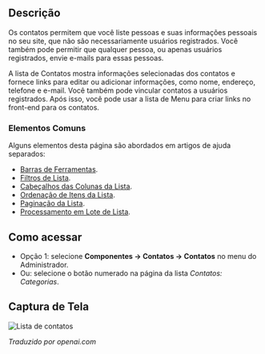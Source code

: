 <!-- Filename: Help4.x:Contacts / Display title: Contatos -->

## Descrição

Os contatos permitem que você liste pessoas e suas informações pessoais no seu site, que não são necessariamente usuários registrados. Você também pode permitir que qualquer pessoa, ou apenas usuários registrados, envie e-mails para essas pessoas.

A lista de Contatos mostra informações selecionadas dos contatos e fornece links para editar ou adicionar informações, como nome, endereço, telefone e e-mail. Você também pode vincular contatos a usuários registrados. Após isso, você pode usar a lista de Menu para criar links no front-end para os contatos.

### Elementos Comuns

Alguns elementos desta página são abordados em artigos de ajuda separados:

* [Barras de Ferramentas](jdocmanual?article=help/common-elements/toolbars).
* [Filtros de Lista](jdocmanual?article=help/common-elements/list-filters).
* [Cabeçalhos das Colunas da Lista](jdocmanual?article=help/common-elements/list-column-headers).
* [Ordenação de Itens da Lista](jdocmanual?article=help/common-elements/list-ordering).
* [Paginação da Lista](jdocmanual?article=help/common-elements/list-pagination).
* [Processamento em Lote de Lista](jdocmanual?article=help/common-elements/list-batch-process).

## Como acessar

- Opção 1: selecione **Componentes → Contatos → Contatos** no menu do Administrador.
- Ou: selecione o botão numerado na página da lista *Contatos: Categorias*.

## Captura de Tela

![Lista de contatos](../../../pt/images/contacts/contacts-list.png)

*Traduzido por openai.com*

